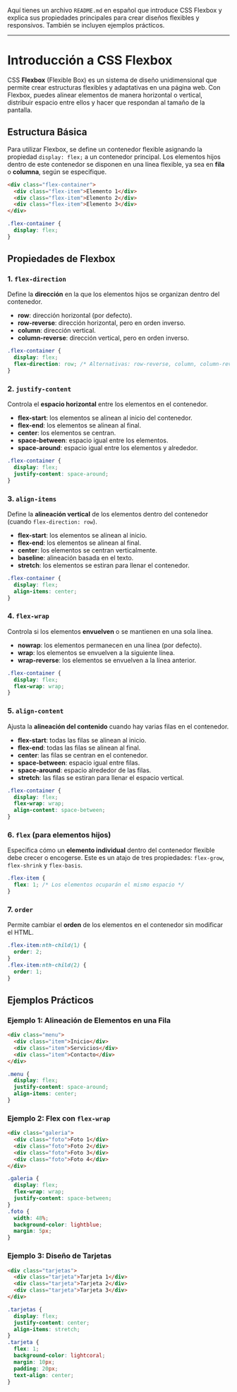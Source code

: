 Aquí tienes un archivo `README.md` en español que introduce CSS Flexbox y explica sus propiedades principales para crear diseños flexibles y responsivos. También se incluyen ejemplos prácticos.

---

# Introducción a CSS Flexbox

CSS **Flexbox** (Flexible Box) es un sistema de diseño unidimensional que permite crear estructuras flexibles y adaptativas en una página web. Con Flexbox, puedes alinear elementos de manera horizontal o vertical, distribuir espacio entre ellos y hacer que respondan al tamaño de la pantalla.

## Estructura Básica

Para utilizar Flexbox, se define un contenedor flexible asignando la propiedad `display: flex;` a un contenedor principal. Los elementos hijos dentro de este contenedor se disponen en una línea flexible, ya sea en **fila** o **columna**, según se especifique.

```html
<div class="flex-container">
  <div class="flex-item">Elemento 1</div>
  <div class="flex-item">Elemento 2</div>
  <div class="flex-item">Elemento 3</div>
</div>
```

```css
.flex-container {
  display: flex;
}
```

## Propiedades de Flexbox

### 1. `flex-direction`
Define la **dirección** en la que los elementos hijos se organizan dentro del contenedor.

- **row**: dirección horizontal (por defecto).
- **row-reverse**: dirección horizontal, pero en orden inverso.
- **column**: dirección vertical.
- **column-reverse**: dirección vertical, pero en orden inverso.

```css
.flex-container {
  display: flex;
  flex-direction: row; /* Alternativas: row-reverse, column, column-reverse */
}
```

### 2. `justify-content`
Controla el **espacio horizontal** entre los elementos en el contenedor.

- **flex-start**: los elementos se alinean al inicio del contenedor.
- **flex-end**: los elementos se alinean al final.
- **center**: los elementos se centran.
- **space-between**: espacio igual entre los elementos.
- **space-around**: espacio igual entre los elementos y alrededor.

```css
.flex-container {
  display: flex;
  justify-content: space-around;
}
```

### 3. `align-items`
Define la **alineación vertical** de los elementos dentro del contenedor (cuando `flex-direction: row`).

- **flex-start**: los elementos se alinean al inicio.
- **flex-end**: los elementos se alinean al final.
- **center**: los elementos se centran verticalmente.
- **baseline**: alineación basada en el texto.
- **stretch**: los elementos se estiran para llenar el contenedor.

```css
.flex-container {
  display: flex;
  align-items: center;
}
```

### 4. `flex-wrap`
Controla si los elementos **envuelven** o se mantienen en una sola línea.

- **nowrap**: los elementos permanecen en una línea (por defecto).
- **wrap**: los elementos se envuelven a la siguiente línea.
- **wrap-reverse**: los elementos se envuelven a la línea anterior.

```css
.flex-container {
  display: flex;
  flex-wrap: wrap;
}
```

### 5. `align-content`
Ajusta la **alineación del contenido** cuando hay varias filas en el contenedor.

- **flex-start**: todas las filas se alinean al inicio.
- **flex-end**: todas las filas se alinean al final.
- **center**: las filas se centran en el contenedor.
- **space-between**: espacio igual entre filas.
- **space-around**: espacio alrededor de las filas.
- **stretch**: las filas se estiran para llenar el espacio vertical.

```css
.flex-container {
  display: flex;
  flex-wrap: wrap;
  align-content: space-between;
}
```

### 6. `flex` (para elementos hijos)
Especifica cómo un **elemento individual** dentro del contenedor flexible debe crecer o encogerse. Este es un atajo de tres propiedades: `flex-grow`, `flex-shrink` y `flex-basis`.

```css
.flex-item {
  flex: 1; /* Los elementos ocuparán el mismo espacio */
}
```

### 7. `order`
Permite cambiar el **orden** de los elementos en el contenedor sin modificar el HTML.

```css
.flex-item:nth-child(1) {
  order: 2;
}
.flex-item:nth-child(2) {
  order: 1;
}
```

## Ejemplos Prácticos

### Ejemplo 1: Alineación de Elementos en una Fila

```html
<div class="menu">
  <div class="item">Inicio</div>
  <div class="item">Servicios</div>
  <div class="item">Contacto</div>
</div>
```

```css
.menu {
  display: flex;
  justify-content: space-around;
  align-items: center;
}
```

### Ejemplo 2: Flex con `flex-wrap`

```html
<div class="galeria">
  <div class="foto">Foto 1</div>
  <div class="foto">Foto 2</div>
  <div class="foto">Foto 3</div>
  <div class="foto">Foto 4</div>
</div>
```

```css
.galeria {
  display: flex;
  flex-wrap: wrap;
  justify-content: space-between;
}
.foto {
  width: 48%;
  background-color: lightblue;
  margin: 5px;
}
```

### Ejemplo 3: Diseño de Tarjetas

```html
<div class="tarjetas">
  <div class="tarjeta">Tarjeta 1</div>
  <div class="tarjeta">Tarjeta 2</div>
  <div class="tarjeta">Tarjeta 3</div>
</div>
```

```css
.tarjetas {
  display: flex;
  justify-content: center;
  align-items: stretch;
}
.tarjeta {
  flex: 1;
  background-color: lightcoral;
  margin: 10px;
  padding: 20px;
  text-align: center;
}
```